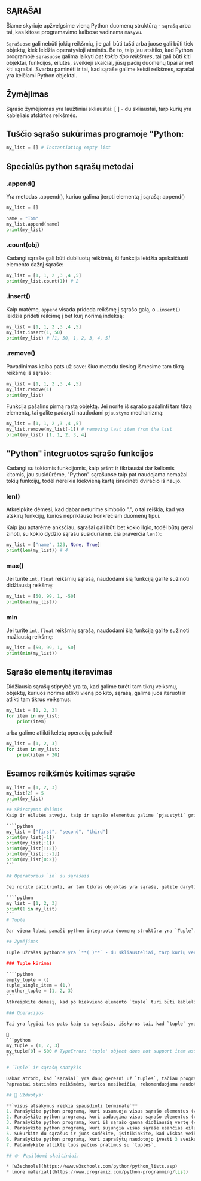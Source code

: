 ## SĄRAŠAI

Šiame skyriuje apžvelgsime vieną Python duomenų struktūrą - `sąrašą` arba tai, kas kitose programavimo kalbose vadinama `masyvu`.

`Sąrašuose` gali nebūti jokių reikšmių, jie gali būti tušti arba juose gali būti tiek objektų, kiek leidžia operatyvioji atmintis. Be to, taip jau atsitiko, kad Python programoje `sąrašuose` galima laikyti _bet kokio tipo reikšmes_, tai gali būti kiti objektai, funkcijos, eilutės, sveikieji skaičiai, jūsų pačių duomenų tipai ar net kiti sąrašai. Svarbu paminėti ir tai, kad sąraše galime keisti reikšmes, sąrašai yra keičiami Python objektai.


## Žymėjimas

Sąrašo žymėjiomas yra laužtiniai skliaustai: [ ] - du skliaustai, tarp kurių yra kableliais atskirtos reikšmės.

## Tuščio sąrašo sukūrimas programoje "Python:

```python
my_list = [] # Instantiating empty list
```
## Specialūs python sąrašų metodai

### .append()
Yra metodas .append(), kuriuo galima įterpti elementą į sąrašą: append(<objektas>)

```python
my_list = []

name = "Tom"
my_list.append(name)
print(my_list)
```

### .count(obj)
Kadangi sąraše gali būti dubliuotų reikšmių, ši funkcija leidžia apskaičiuoti elemento dažnį sąraše:

```python
my_list = [1, 1, 2 ,3 ,4 ,5]
print(my_list.count(1)) # 2
```
### .insert()
Kaip matėme, `append` visada prideda reikšmę į sąrašo galą, o `.insert()` leidžia pridėti reikšmę į bet kurį norimą indeksą:

```python
my_list = [1, 1, 2 ,3 ,4 ,5]
my_list.insert(1, 50)
print(my_list) # [1, 50, 1, 2, 3, 4, 5]
```
### .remove()
Pavadinimas kalba pats už save: šiuo metodu tiesiog išmesime tam tikrą reikšmę iš sąrašo:

```python
my_list = [1, 1, 2 ,3 ,4 ,5]
my_list.remove(1)
print(my_list)
```
Funkcija pašalins pirmą rastą objektą. Jei norite iš sąrašo pašalinti tam tikrą elementą, tai galite padaryti naudodami `pjaustymo` mechanizmą:

```python
my_list = [1, 1, 2 ,3 ,4 ,5]
my_list.remove(my_list[-1]) # removing last item from the list
print(my_list) [1, 1, 2, 3, 4]
```
## "Python" integruotos sąrašo funkcijos

Kadangi su tokiomis funkcijomis, kaip `print` ir tikriausiai dar keliomis kitomis, jau susidūrėme, "Python" sąrašuose taip pat naudojama nemažai tokių funkcijų, todėl nereikia kiekvieną kartą išradinėti dviračio iš naujo.

### len()
Atkreipkite dėmesį, kad dabar neturime simbolio ".", o tai reiškia, kad yra atskirų funkcijų, kurios nepriklauso konkrečiam duomenų tipui.

Kaip jau aptarėme anksčiau, sąrašai gali būti bet kokio ilgio, todėl būtų gerai žinoti, su kokio dydžio sąrašu susiduriame. čia praverčia `len()`:

```python
my_list = ["name", 123, None, True]
print(len(my_list)) # 4
```

### max()
Jei turite `int`, `float` reikšmių sąrašą, naudodami šią funkciją galite sužinoti didžiausią reikšmę:

```python
my_list = [50, 99, 1, -50]
print(max(my_list))
```

### min
Jei turite `int`, `float` reikšmių sąrašą, naudodami šią funkciją galite sužinoti mažiausią reikšmę:

```python
my_list = [50, 99, 1, -50]
print(min(my_list))
```

## Sąrašo elementų iteravimas

Didžiausia sąrašų stiprybė yra ta, kad galime turėti tam tikrų veiksmų, objektų, kuriuos norime atlikti vieną po kito, sąrašą, galime juos iteruoti ir atlikti tam tikrus veiksmus:

```python
my_list = [1, 2, 3]
for item in my_list:
    print(item)
```
arba galime atlikti keletą operacijų pakeliui!

```python
my_list = [1, 2, 3]
for item in my_list:
    print(item + 20)
```

## Esamos reikšmės keitimas sąraše

````python
my_list = [1, 2, 3]
my_list[2] = 5
print(my_list)
```
## Skirstymas dalimis
Kaip ir eilutės atveju, taip ir sąrašo elementus galime `pjaustyti` griežinėliais. kiekvienas sąrašo elementas turi indeksą, prasidedantį nuo 0. Taigi galime atlikti tokio paties tipo pjaustymą:

````python
my_list = ["first", "second", "third"]
print(my_list[-1])
print(my_list[:1])
print(my_list[::2])
print(my_list[::-1])
print(my_list[0:2])
```

## Operatorius `in` su sąrašais

Jei norite patikrinti, ar tam tikras objektas yra sąraše, galite daryti taip:

````python
my_list = [1, 2, 3]
print(1 in my_list)
```
# Tuple

Dar viena labai panaši python integruota duomenų struktūra yra `Tuple`. Pagrindinis skirtumas yra tas, kad `Tuple` yra nekeičiama. Tai reiškia, kad turime objektą, kuriame yra kelios reikšmės, jos gali būti dubliuojamos, beveik visos savybės yra panašios, išskyrus tai, kad `Tuple` elementų pagal konstrukciją negalima keisti.

## Žymėjimas

Tuple užrašas python'e yra `**( )**` - du skliausteliai, tarp kurių vertės atskiriamos kableliais.

### Tuple kūrimas

````python
empty_tuple = ()
tuple_single_item = (1,)
another_tuple = (1, 2, 3)
```
Atkreipkite dėmesį, kad po kiekvieno elemento `tuple` turi būti kablelis, nors gali būti tik vienas elementas. Visa kita yra tas pats, kaip ir sąraše.

### Operacijos 

Tai yra lygiai tas pats kaip su sąrašais, išskyrus tai, kad `tuple` yra nekintantis. Jei bandysite priskirti naują reikšmę, gausite klaidą:

🛑 
```python
my_tuple = (1, 2, 3)
my_tuple[0] = 500 # TypeError: 'tuple' object does not support item assignment
```

# `Tuple` ir sąrašų santykis

Dabar atrodo, kad `sąrašai` yra daug geresni už `tuples`, tačiau programavime ne visada viskas yra vienpusiška, tai priklauso nuo tam tikrų situacijų.
Paprastai statinėms reikšmėms, kurios nesikeičia, rekomenduojama naudoti `Tuple`, nes pythone jis yra šiek tiek greitesnis nei `sąrašai`. O `sąrašus` turėtume naudoti visada, kai turime reikšmių, kurios keisis, arba kai pats sąrašas didės arba mažės.

## 🧠 Užduotys:

**`visus atsakymus reikia spausdinti terminale`**
1. Parašykite python programą, kuri susumuoja visus sąrašo elementus (visi sąrašo elementai yra sveikieji arba kintamieji skaičiai, sąrašą sukurkite patys).
2. Parašykite python programą, kuri padaugina visus sąrašo elementus (visi sąrašo elementai yra sveikieji skaičiai arba slankiosios vertės, sąrašą sukurkite patys)
3. Parašykite python programą, kuri iš sąrašo gauna didžiausią vertę (visi sąrašo elementai yra sveikieji skaičiai arba plaukiojantieji dydžiai, patys sukurkite sąrašą)
4. Parašykite python programą, kuri sujungia visas sąraše esančias eilutes (visi elementai yra eilutės, sąrašą sukurkite patys)
5. Sukurkite du sąrašus ir juos sudėkite, įsitikinkite, kad viskas veikia taip, kaip norite.
6. Parašykite python programą, kuri paprašytų naudotojo įvesti 3 sveikuosius skaičius ir rastų didžiausią įvestą reikšmę.
7. Pabandykite atlikti tuos pačius pratimus su `tuples`.

## 🌐  Papildomi skaitiniai:

* [w3schools](https://www.w3schools.com/python/python_lists.asp)
* [more material](https://www.programiz.com/python-programming/list)
